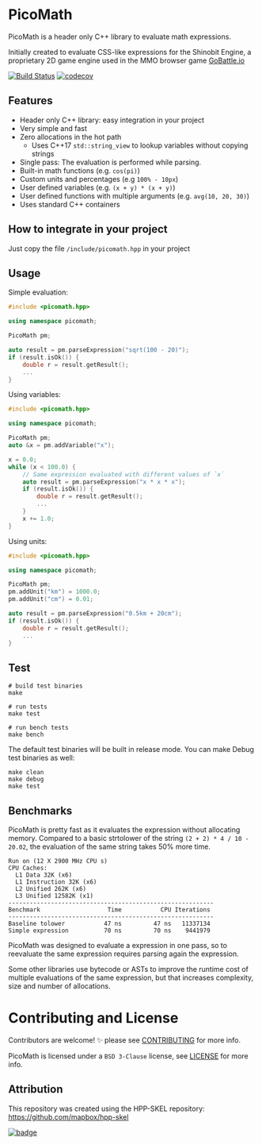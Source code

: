 # PicoMath

PicoMath is a header only C++ library to evaluate math expressions.

Initially created to evaluate CSS-like expressions for the Shinobit Engine, a proprietary 2D game engine used in the MMO browser game [GoBattle.io](http://gobattle.io)

[![Build Status](https://travis-ci.com/nitrillo/picomath.svg?branch=master)](https://travis-ci.com/nitrillo/picomath)
[![codecov](https://codecov.io/gh/nitrillo/picomath/branch/master/graph/badge.svg)](https://codecov.io/gh/nitrillo/picomath)

## Features
* Header only C++ library: easy integration in your project
* Very simple and fast
* Zero allocations in the hot path
    * Uses C++17 `std::string_view` to lookup variables without copying strings
* Single pass: The evaluation is performed while parsing.
* Built-in math functions (e.g. `cos(pi)`)
* Custom units and percentages (e.g `100% - 10px`)
* User defined variables (e.g. `(x + y) * (x + y)`)
* User defined functions with multiple arguments (e.g. `avg(10, 20, 30)`)
* Uses standard C++ containers

## How to integrate in your project

Just copy the file `/include/picomath.hpp` in your project

## Usage

Simple evaluation:
```cpp
#include <picomath.hpp>

using namespace picomath;

PicoMath pm;

auto result = pm.parseExpression("sqrt(100 - 20)");
if (result.isOk()) {
    double r = result.getResult();
    ...
}

```

Using variables:
```cpp
#include <picomath.hpp>

using namespace picomath;

PicoMath pm;
auto &x = pm.addVariable("x");

x = 0.0;
while (x < 100.0) {
    // Same expression evaluated with different values of `x`
    auto result = pm.parseExpression("x * x * x");
    if (result.isOk()) {
        double r = result.getResult();
        ...
    }
    x += 1.0;
}

```

Using units:
```cpp
#include <picomath.hpp>

using namespace picomath;

PicoMath pm;
pm.addUnit("km") = 1000.0;
pm.addUnit("cm") = 0.01;

auto result = pm.parseExpression("0.5km + 20cm");
if (result.isOk()) {
    double r = result.getResult();
    ...
}

```



## Test

```shell
# build test binaries
make

# run tests
make test

# run bench tests
make bench
```

The default test binaries will be built in release mode. You can make Debug test binaries as well:

```shell
make clean
make debug
make test
```


## Benchmarks

PicoMath is pretty fast as it evaluates the expression without allocating memory.
Compared to a basic strtolower of the string `(2 + 2) * 4 / 10 - 20.02`, the evaluation of the same string takes 50% more time.

```
Run on (12 X 2900 MHz CPU s)
CPU Caches:
  L1 Data 32K (x6)  
  L1 Instruction 32K (x6)
  L2 Unified 262K (x6)
  L3 Unified 12582K (x1)
----------------------------------------------------------
Benchmark                   Time           CPU Iterations
----------------------------------------------------------
Baseline tolower           47 ns         47 ns   11337134
Simple expression          70 ns         70 ns    9441979
```

PicoMath was designed to evaluate a expression in one pass, so to reevaluate the same expression requires parsing again the expression.

Some other libraries use bytecode or ASTs to improve the runtime cost of multiple evaluations of the same expression, but that increases complexity, size and number of allocations.




# Contributing and License

Contributors are welcome! :sparkles: please see [CONTRIBUTING](CONTRIBUTING.md) for more info.

PicoMath is licensed under a `BSD 3-Clause` license, see [LICENSE](LICENSE.md) for more info.

##  Attribution

This repository was created using the HPP-SKEL repository: https://github.com/mapbox/hpp-skel

[![badge](https://mapbox.s3.amazonaws.com/cpp-assets/hpp-skel-badge_blue.svg)](https://github.com/mapbox/hpp-skel)


